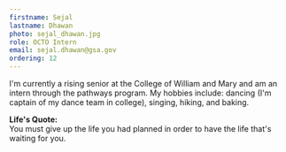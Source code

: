```yaml
---
firstname: Sejal
lastname: Dhawan
photo: sejal_dhawan.jpg
role: OCTO Intern
email: sejal.dhawan@gsa.gov
ordering: 12
---
```


I'm currently a rising senior at the College of William and Mary and am an intern through the pathways program. My hobbies include: dancing (I'm captain of my dance team in college), singing, hiking, and baking.

**Life's Quote:**  
You must give up the life you had planned in order to have the life that's waiting for you.
